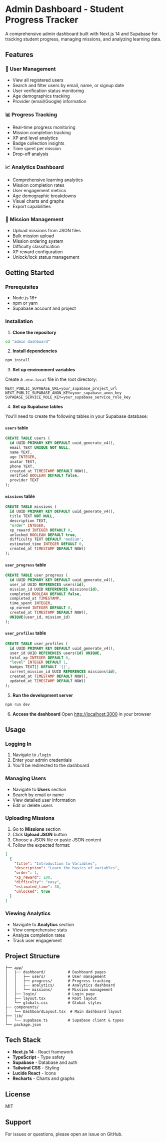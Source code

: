 # Admin Dashboard - Student Progress Tracker

A comprehensive admin dashboard built with Next.js 14 and Supabase for tracking student progress, managing missions, and analyzing learning data.

## Features

### 🎯 User Management
- View all registered users
- Search and filter users by email, name, or signup date
- User verification status monitoring
- Age demographics tracking
- Provider (email/Google) information

### 📊 Progress Tracking
- Real-time progress monitoring
- Mission completion tracking
- XP and level analytics
- Badge collection insights
- Time spent per mission
- Drop-off analysis

### 📈 Analytics Dashboard
- Comprehensive learning analytics
- Mission completion rates
- User engagement metrics
- Age demographic breakdowns
- Visual charts and graphs
- Export capabilities

### 🚀 Mission Management
- Upload missions from JSON files
- Bulk mission upload
- Mission ordering system
- Difficulty classification
- XP reward configuration
- Unlock/lock status management

## Getting Started

### Prerequisites
- Node.js 18+ 
- npm or yarn
- Supabase account and project

### Installation

1. **Clone the repository**
```bash
cd "admin dashboard"
```

2. **Install dependencies**
```bash
npm install
```

3. **Set up environment variables**

Create a `.env.local` file in the root directory:
```env
NEXT_PUBLIC_SUPABASE_URL=your_supabase_project_url
NEXT_PUBLIC_SUPABASE_ANON_KEY=your_supabase_anon_key
SUPABASE_SERVICE_ROLE_KEY=your_supabase_service_role_key
```

4. **Set up Supabase tables**

You'll need to create the following tables in your Supabase database:

#### `users` table
```sql
CREATE TABLE users (
  id UUID PRIMARY KEY DEFAULT uuid_generate_v4(),
  email TEXT UNIQUE NOT NULL,
  name TEXT,
  age INTEGER,
  avatar TEXT,
  phone TEXT,
  created_at TIMESTAMP DEFAULT NOW(),
  verified BOOLEAN DEFAULT false,
  provider TEXT
);
```

#### `missions` table
```sql
CREATE TABLE missions (
  id UUID PRIMARY KEY DEFAULT uuid_generate_v4(),
  title TEXT NOT NULL,
  description TEXT,
  "order" INTEGER,
  xp_reward INTEGER DEFAULT 0,
  unlocked BOOLEAN DEFAULT true,
  difficulty TEXT DEFAULT 'medium',
  estimated_time INTEGER DEFAULT 0,
  created_at TIMESTAMP DEFAULT NOW()
);
```

#### `user_progress` table
```sql
CREATE TABLE user_progress (
  id UUID PRIMARY KEY DEFAULT uuid_generate_v4(),
  user_id UUID REFERENCES users(id),
  mission_id UUID REFERENCES missions(id),
  completed BOOLEAN DEFAULT false,
  completed_at TIMESTAMP,
  time_spent INTEGER,
  xp_earned INTEGER DEFAULT 0,
  created_at TIMESTAMP DEFAULT NOW(),
  UNIQUE(user_id, mission_id)
);
```

#### `user_profiles` table
```sql
CREATE TABLE user_profiles (
  id UUID PRIMARY KEY DEFAULT uuid_generate_v4(),
  user_id UUID REFERENCES users(id) UNIQUE,
  total_xp INTEGER DEFAULT 0,
  "level" INTEGER DEFAULT 1,
  badges TEXT[] DEFAULT '{}',
  current_mission_id UUID REFERENCES missions(id),
  created_at TIMESTAMP DEFAULT NOW(),
  updated_at TIMESTAMP DEFAULT NOW()
);
```

5. **Run the development server**
```bash
npm run dev
```

6. **Access the dashboard**
Open [http://localhost:3000](http://localhost:3000) in your browser

## Usage

### Logging In
1. Navigate to `/login`
2. Enter your admin credentials
3. You'll be redirected to the dashboard

### Managing Users
- Navigate to **Users** section
- Search by email or name
- View detailed user information
- Edit or delete users

### Uploading Missions
1. Go to **Missions** section
2. Click **Upload JSON** button
3. Choose a JSON file or paste JSON content
4. Follow the expected format:
```json
[
  {
    "title": "Introduction to Variables",
    "description": "Learn the basics of variables",
    "order": 1,
    "xp_reward": 100,
    "difficulty": "easy",
    "estimated_time": 30,
    "unlocked": true
  }
]
```

### Viewing Analytics
- Navigate to **Analytics** section
- View comprehensive stats
- Analyze completion rates
- Track user engagement

## Project Structure

```
├── app/
│   ├── dashboard/          # Dashboard pages
│   │   ├── users/          # User management
│   │   ├── progress/       # Progress tracking
│   │   ├── analytics/      # Analytics dashboard
│   │   └── missions/       # Mission management
│   ├── login/              # Login page
│   ├── layout.tsx          # Root layout
│   └── globals.css         # Global styles
├── components/
│   └── DashboardLayout.tsx  # Main dashboard layout
├── lib/
│   └── supabase.ts         # Supabase client & types
└── package.json
```

## Tech Stack

- **Next.js 14** - React framework
- **TypeScript** - Type safety
- **Supabase** - Database and auth
- **Tailwind CSS** - Styling
- **Lucide React** - Icons
- **Recharts** - Charts and graphs

## License

MIT

## Support

For issues or questions, please open an issue on GitHub.
